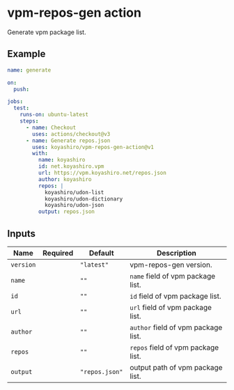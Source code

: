 # vpm-repos-gen action

Generate vpm package list.

## Example

```yaml
name: generate

on:
  push:

jobs:
  test:
    runs-on: ubuntu-latest
    steps:
      - name: Checkout
        uses: actions/checkout@v3
      - name: Generate repos.json
        uses: koyashiro/vpm-repos-gen-action@v1
        with:
          name: koyashiro
          id: net.koyashiro.vpm
          url: https://vpm.koyashiro.net/repos.json
          author: koyashiro
          repos: |
            koyashiro/udon-list
            koyashiro/udon-dictionary
            koyashiro/udon-json
          output: repos.json
```

## Inputs

| Name      | Required | Default        | Description                         |
| --------- | -------- | -------------- | ----------------------------------- |
| `version` |          | `"latest"`     | vpm-repos-gen version.              |
| `name`    |          | `""`           | `name` field of vpm package list.   |
| `id`      |          | `""`           | `id` field of vpm package list.     |
| `url`     |          | `""`           | `url` field of vpm package list.    |
| `author`  |          | `""`           | `author` field of vpm package list. |
| `repos`   |          | `""`           | `repos` field of vpm package list.  |
| `output`  |          | `"repos.json"` | output path of vpm package list.    |
